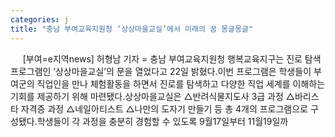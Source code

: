 ```yaml
---
categories: j
title: "충남 부여교육지원청 ‘상상마을교실’에서 미래의 꿈 몽글몽글"
---
```

&nbsp;&nbsp;&nbsp;&nbsp; [부여=e지역news] 허형남 기자 = 충남 부여교육지원청 행복교육지구는 진로 탐색 프로그램인 ‘상상마을교실’의 문을 열었다고 22일 밝혔다.이번 프로그램은 학생들이 부여군의 직업인을 만나 체험활동을 하면서 진로를 탐색하고 다양한 직업 세계를 이해하는 기회를 제공하기 위해 마련됐다.상상마을교실은 △반려식물지도사 3급 과정 △바리스타 자격증 과정 △네일아티스트 △나만의 도자기 만들기 등 총 4개의 프로그램으로 구성됐다.학생들이 각 과정을 충분히 경험할 수 있도록 9월17일부터 11월19일까